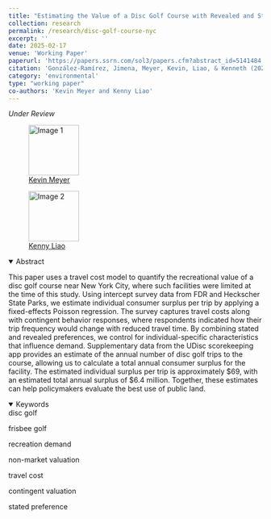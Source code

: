 ```yaml
---
title: "Estimating the Value of a Disc Golf Course with Revealed and Stated Preferences"
collection: research
permalink: /research/disc-golf-course-nyc
excerpt: ''
date: 2025-02-17
venue: 'Working Paper'
paperurl: 'https://papers.ssrn.com/sol3/papers.cfm?abstract_id=5141484'
citation: 'González-Ramírez, Jimena, Meyer, Kevin, Liao, & Kenneth (2024). &quot; Estimating the Value of a Disc Golf Course with Revealed and Stated Preferences.&quot; <i> SSRN Working Paper</i>.'
category: 'environmental'
type: "working paper"
co-authors: 'Kevin Meyer and Kenny Liao'
---
```


<!-- Google tag (gtag.js) -->
<script async src="https://www.googletagmanager.com/gtag/js?id=G-Q95WSVMDNZ"></script>
<script>
  window.dataLayer = window.dataLayer || [];
  function gtag(){dataLayer.push(arguments);}
  gtag('js', new Date());

  gtag('config', 'G-Q95WSVMDNZ');
</script>

<!--
<div style="background-color: #e6f3ff; padding: 10px; padding-left:10px; border-radius: 10px; text-align: center; font-weight: bold; font-size: 20px; color = #003366;"> 
<a href="http://jimegon.github.io/files/Gonzalez-Ramírez_Value_of_Disc_Golf_Course.pdf" target="_blank">Download the paper</a> 
</div>
-->

<i> Under Review</i>

<body>
<div class="image-container">
        <figure>
            <img src="/images/co-authors/kevin_meyer.png" alt="Image 1" width="100" height="auto">
            <figcaption><a href="https://www.kmmeyer.com/" target="_blank">Kevin Meyer</a></figcaption>
        </figure>
        <figure>
            <img src="/images/co-authors/kenny_liao.png" alt="Image 2" width="100" height="auto">
            <figcaption><a href="https://kenneth-liao.com/" target="_blank">Kenny Liao</a></figcaption>
        </figure>
        <!-- Add more images as needed -->
    </div>
</body>


<details open>
<summary>
Abstract
</summary>

<p>
This paper uses a travel cost model to quantify the recreational value of a disc golf course near New York City, where such facilities were limited at the time of this study. Using intercept survey data from FDR and Heckscher State Parks, we estimate individual consumer surplus per trip by applying a fixed-effects Poisson regression. The survey captures travel costs along with contingent behavior responses, where respondents indicated how their trip frequency would change with reduced travel time. By combining stated and revealed preferences, we control for individual-specific characteristics that influence demand. Supplementary data from the UDisc scorekeeping app provides an estimate of the annual number of disc golf trips to the course, allowing us to calculate a total annual consumer surplus for the facility. The estimated individual surplus per trip is approximately $69, with an estimated total annual surplus of $6.4 million. Together, these estimates can help policymakers evaluate the best use of public land.
</p>

</details>

<details open>
<summary>
Keywords
</summary>
disc golf <br>

frisbee golf <br>

recreation demand <br>

non-market valuation <br> 

travel cost <br> 

contingent valuation <br> 

stated preference <br>

</details>

